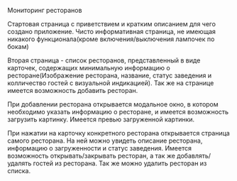 Мониторинг ресторанов

Стартовая страница с приветствием и кратким описанием для чего создано приложение. Чисто информативная страница, не имеющая никакого функционала(кроме включения/выключения лампочек по бокам)

Вторая страница - список ресторанов, представленный в виде карточек, содержащих минимальную информацию о ресторане(Изображение ресторана, название, статус заведения и колличество гостей с визуальной индикацией). Так же на странице имеется возможность добавить ресторан.

При добавлении ресторана открывается модальное окно, в котором необходимо указать информацию о ресторане, и имеется возможность загрузить картинку. Имеется превью загруженной картинки.

При нажатии на карточку конкретного ресторана открывается страница самого ресторана. На ней можно увидеть описание ресторана, информацию о загруженности и статус заведения. Имеется возможность открывать/закрывать ресторан, а так же добавлять/удалять гостей из ресторана. Так же можно удалить ресторан из списка.